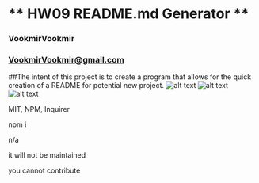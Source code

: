 # ** HW09 README.md Generator **
### VookmirVookmir
### VookmirVookmir@gmail.com
 

 ##The intent of this project is to create a program that allows for the quick creation of a README for potential new project.
 ![alt text](image.jpg)
 ![alt text](image.jpg)
 ![alt text](image.jpg)


 MIT, NPM, Inquirer

 npm i 

 n/a

 it will not be maintained

 you cannot contribute

